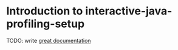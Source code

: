 # Introduction to interactive-java-profiling-setup

TODO: write [great documentation](http://jacobian.org/writing/what-to-write/)
